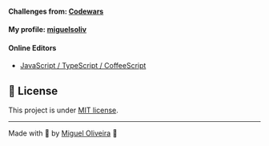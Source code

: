 #### Challenges from: [Codewars](https://www.codewars.com/dashboard)

#### My profile: [miguelsoliv](https://www.codewars.com/users/miguelsoliv)

#### Online Editors

* [JavaScript / TypeScript / CoffeeScript](https://playcode.io/)

## :memo: License

This project is under [MIT license](/LICENSE).

---

Made with :sparkling_heart: by [Miguel Oliveira](https://github.com/miguelsoliv) :wave:
